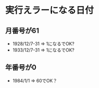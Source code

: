 # 実行えラーになる日付

## 月番号が61
- 1928/12/7-31 => 1になるでOK?
- 1933/12/7-31 => 1になるでOK?

## 年番号が0

- 1984/1/1 => 60でOK？